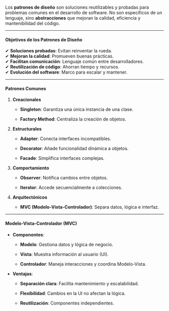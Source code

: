 Los **patrones de diseño** son soluciones reutilizables y probadas para problemas comunes en el desarrollo de software. No son específicos de un lenguaje, sino **abstracciones** que mejoran la calidad, eficiencia y mantenibilidad del código.

---

#### **Objetivos de los Patrones de Diseño**

✔ **Soluciones probadas**: Evitan reinventar la rueda.  
✔ **Mejoran la calidad**: Promueven buenas prácticas.  
✔ **Facilitan comunicación**: Lenguaje común entre desarrolladores.  
✔ **Reutilización de código**: Ahorran tiempo y recursos.  
✔ **Evolución del software**: Marco para escalar y mantener.

---

#### **Patrones Comunes**

1. **Creacionales**
    
    - **Singleton**: Garantiza una única instancia de una clase.
        
    - **Factory Method**: Centraliza la creación de objetos.
        
2. **Estructurales**
    
    - **Adapter**: Conecta interfaces incompatibles.
        
    - **Decorator**: Añade funcionalidad dinámica a objetos.
        
    - **Facade**: Simplifica interfaces complejas.
        
3. **Comportamiento**
    
    - **Observer**: Notifica cambios entre objetos.
        
    - **Iterator**: Accede secuencialmente a colecciones.
        
4. **Arquitectónicos**
    
    - **MVC (Modelo-Vista-Controlador)**: Separa datos, lógica e interfaz.
        

---

#### **Modelo-Vista-Controlador (MVC)**

- **Componentes**:
    
    - **Modelo**: Gestiona datos y lógica de negocio.
        
    - **Vista**: Muestra información al usuario (UI).
        
    - **Controlador**: Maneja interacciones y coordina Modelo-Vista.
        
- **Ventajas**:
    
    - **Separación clara**: Facilita mantenimiento y escalabilidad.
        
    - **Flexibilidad**: Cambios en la UI no afectan la lógica.
        
    - **Reutilización**: Componentes independientes.